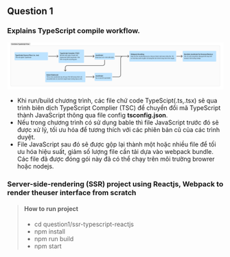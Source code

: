 ## Question 1
### Explains TypeScript compile workflow.
![TypeScript compile workflow](/question1/CombineTypescriptFlow.png)
- Khi run/build chương trình, các file chứ code TypeScipt(.ts,.tsx) sẽ qua trình biên dịch TypeScript Complier (TSC) để chuyển đổi mã TypeScript thành JavaScript thông qua file config **tsconfig.json**.
- Nếu trong chương trình có sử dụng bable thì file JavaScript trước đó sẽ được xử lý, tối ưu hóa để tương thích với các phiên bản cũ của các trình duyệt.
- File JavaScript sau đó sẽ được gộp lại thành một hoặc nhiều file để tối ưu hóa hiệu suất, giảm số lượng file cần tải dựa vào webpack bundle. Các file đã được đóng gói này đã có thể chạy trên môi trường browrer hoặc nodejs.
### Server-side-rendering (SSR) project using Reactjs, Webpack to render theuser interface from scratch

>#### How to run project
> - cd question1/ssr-typescript-reactjs
> - npm install
> - npm run build
> - npm start

